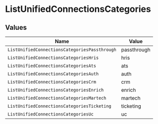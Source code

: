 # ListUnifiedConnectionsCategories


## Values

| Name                                          | Value                                         |
| --------------------------------------------- | --------------------------------------------- |
| `ListUnifiedConnectionsCategoriesPassthrough` | passthrough                                   |
| `ListUnifiedConnectionsCategoriesHris`        | hris                                          |
| `ListUnifiedConnectionsCategoriesAts`         | ats                                           |
| `ListUnifiedConnectionsCategoriesAuth`        | auth                                          |
| `ListUnifiedConnectionsCategoriesCrm`         | crm                                           |
| `ListUnifiedConnectionsCategoriesEnrich`      | enrich                                        |
| `ListUnifiedConnectionsCategoriesMartech`     | martech                                       |
| `ListUnifiedConnectionsCategoriesTicketing`   | ticketing                                     |
| `ListUnifiedConnectionsCategoriesUc`          | uc                                            |